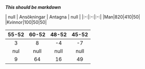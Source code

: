 ***This should be markdown***

| null | Ansökningar | Antagna | null |
|:-:|:-:|:-:|
|Man|820|410|50|
|Kvinnor|100|50|50|

|55-52|60-52|48-52|45-52|
|:-:|:-:|:-:|:-:|
|3|8|-4|-7|
|nul|null|null|null| Kvadrera talen
|9|64|16|49|

